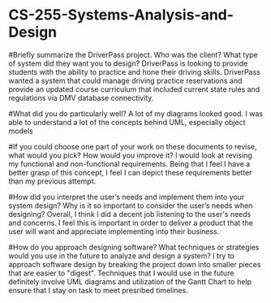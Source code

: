 # CS-255-Systems-Analysis-and-Design

#Briefly summarize the DriverPass project. Who was the client? What type of system did they want you to design?
DriverPass is looking to provide students with the ability to practice and hone their driving skills.  DriverPass wanted a system that could manage driving practice reservations and provide an updated course curriculum that included current state rules and regulations via DMV database connectivity.

#What did you do particularly well?
A lot of my diagrams looked good.  I was able to understand a lot of the concepts behind UML, especially object models

#If you could choose one part of your work on these documents to revise, what would you pick? How would you improve it?
I would look at revising my functional and non-functional requirements.  Being that I feel I have a better grasp of this concept, I feel I can depict these requirements better than my previous attempt.

#How did you interpret the user’s needs and implement them into your system design? Why is it so important to consider the user’s needs when designing?
Overall, I think I did a decent job listening to the user's needs and concerns.  I feel this is important in order to deliver a product that the user will want and appreciate implementing into their business.

#How do you approach designing software? What techniques or strategies would you use in the future to analyze and design a system?
I try to approach software design by breaking the project down into smaller pieces that are easier to "digest".  Techniques that I would use in the future definitely involve UML diagrams and utilization of the Gantt Chart to help ensure that I stay on task to meet presribed timelines.
